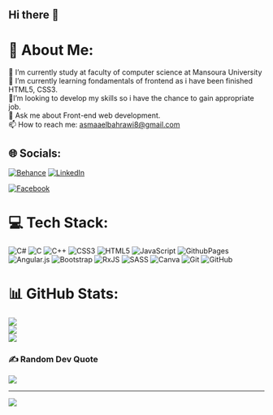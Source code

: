 ## Hi there 👋

# 💫 About Me:
🔭 I’m currently study at faculty of computer science at Mansoura University<br>
🌱 I’m currently learning fondamentals of frontend as i have been finished HTML5, CSS3. <br>
👯I’m looking to develop my skills so i have the chance to gain appropriate job. <br>
💬 Ask me about Front-end web development.<br>
📫 How to reach me: asmaaelbahrawi8@gmail.com<br>



## 🌐 Socials:
[![Behance](https://img.shields.io/badge/Behance-1769ff?logo=behance&logoColor=white)](https://behance.net/asmaaelbahrawi1) [![LinkedIn](https://img.shields.io/badge/LinkedIn-%230077B5.svg?logo=linkedin&logoColor=white)](https://linkedin.com/in/asmaa-elbahrawi)


[![Facebook](https://img.shields.io/badge/Facebook-%230077B5.svg?logo=Facebook&logoColor=white)](https://www.facebook.com/asmaaelbahrawi?mibextid=JRoKGi)


# 💻 Tech Stack:
![C#](https://img.shields.io/badge/c%23-%23239120.svg?style=for-the-badge&logo=csharp&logoColor=white) ![C](https://img.shields.io/badge/c-%2300599C.svg?style=for-the-badge&logo=c&logoColor=white) ![C++](https://img.shields.io/badge/c++-%2300599C.svg?style=for-the-badge&logo=c%2B%2B&logoColor=white) ![CSS3](https://img.shields.io/badge/css3-%231572B6.svg?style=for-the-badge&logo=css3&logoColor=white) ![HTML5](https://img.shields.io/badge/html5-%23E34F26.svg?style=for-the-badge&logo=html5&logoColor=white) ![JavaScript](https://img.shields.io/badge/javascript-%23323330.svg?style=for-the-badge&logo=javascript&logoColor=%23F7DF1E) ![GithubPages](https://img.shields.io/badge/github%20pages-121013?style=for-the-badge&logo=github&logoColor=white) ![Angular.js](https://img.shields.io/badge/angular.js-%23E23237.svg?style=for-the-badge&logo=angularjs&logoColor=white) ![Bootstrap](https://img.shields.io/badge/bootstrap-%238511FA.svg?style=for-the-badge&logo=bootstrap&logoColor=white) ![RxJS](https://img.shields.io/badge/rxjs-%23B7178C.svg?style=for-the-badge&logo=reactivex&logoColor=white) ![SASS](https://img.shields.io/badge/SASS-hotpink.svg?style=for-the-badge&logo=SASS&logoColor=white) ![Canva](https://img.shields.io/badge/Canva-%2300C4CC.svg?style=for-the-badge&logo=Canva&logoColor=white) ![Git](https://img.shields.io/badge/git-%23F05033.svg?style=for-the-badge&logo=git&logoColor=white) ![GitHub](https://img.shields.io/badge/github-%23121011.svg?style=for-the-badge&logo=github&logoColor=white)
# 📊 GitHub Stats:
![](https://github-readme-stats.vercel.app/api?username=asmaaelbahrawi1&theme=dark&hide_border=false&include_all_commits=false&count_private=true)<br/>
![](https://github-readme-streak-stats.herokuapp.com/?user=asmaaelbahrawi1&theme=dark&hide_border=false)<br/>
![](https://github-readme-stats.vercel.app/api/top-langs/?username=asmaaelbahrawi1&theme=dark&hide_border=false&include_all_commits=false&count_private=true&layout=compact)

### ✍️ Random Dev Quote
![](https://quotes-github-readme.vercel.app/api?type=horizontal&theme=radical)

---
[![](https://visitcount.itsvg.in/api?id=asmaaelbahrawi1&icon=0&color=0)](https://visitcount.itsvg.in)

<!-- Proudly created with GPRM ( https://gprm.itsvg.in ) -->

